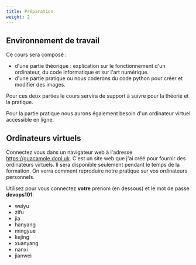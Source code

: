 ```yaml
---
title: Préparation  
weight: 2
---
```


## Environnement de travail

Ce cours sera composé :
  - d'une partie théorique : explication sur le fonctionnement d'un ordinateur, du code informatique et sur l'art numérique.
  - d'une partie pratique ou nous coderons du code python pour créer et modifier des images.

Pour ces deux parties le cours servira de support à suivre pour la théorie et la pratique.

Pour la partie pratique nous aurons également besoin d'un ordinateur virtuel accessible en ligne.

## Ordinateurs virtuels

Connectez vous dans un navigateur web à l'adresse https://guacamole.dopl.uk. C'est un site web que j'ai créé pour fournir des ordinateurs virtuels. Il sera disponible seulement pendant le temps de la formation. On verra comment reproduire notre pratique sur vos ordinateurs personnels.

Utilisez pour vous connectez **votre** prenom (en dessous) et le mot de passe **devops101**:
 - weiyu
 - zifu
 - jia
 - hanyang
 - mingyue
 - kejing
 - xuanyang
 - nanxi
 - jianwei